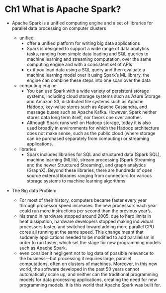 # Ch1 What is Apache Spark?
* Apache Spark is a unified computing engine and a set of libraries for parallel data processing on computer clusters
    * unified 
        * offer a unified platform for writing big data applications
        * Spark is designed to support a wide range of data analytics tasks, ranging from simple data loading and SQL queries to machine learning and streaming computation, over the same computing engine and with a consistent set of APIs
        * ex  if you load data using a SQL query and then evaluate a machine learning model over it using Spark’s ML library, the engine can combine these steps into one scan over the data
    * computing engine
        * You can use Spark with a wide variety of persistent storage systems, including cloud storage systems such as Azure Storage and Amazon S3, distributed file systems such as Apache Hadoop, key-value stores such as Apache Cassandra, and message buses such as Apache Kafka. However, Spark neither stores data long term itself, nor favors one over another.
        * Although Spark runs well on Hadoop storage, today it is also used broadly in environments for which the Hadoop architecture does not make sense, such as the public cloud (where storage can be purchased separately from computing) or streaming applications.
    * libraries
        * Spark includes libraries for SQL and structured data (Spark SQL), machine learning (MLlib), stream processing (Spark Streaming and the newer Structured Streaming), and graph analytics (GraphX). Beyond these libraries, there are hundreds of open source external libraries ranging from connectors for various storage systems to machine learning algorithms

* The Big data Problem
    * For most of their history, computers became faster every year through processor speed increases: the new processors each year could run more instructions per second than the previous year’s.
    * his trend in hardware stopped around 2005: due to hard limits in heat dissipation, hardware developers stopped making individual processors faster, and switched toward adding more parallel CPU cores all running at the same speed. This change meant that suddenly applications needed to be modified to add parallelism in order to run faster, which set the stage for new programming models such as Apache Spark.
    * even consider it negligent not to log data of possible relevance to the business—but processing it requires large, parallel computations, often on clusters of machines. Moreover, in this new world, the software developed in the past 50 years cannot automatically scale up, and neither can the traditional programming models for data processing applications, creating the need for new programming models. It is this world that Apache Spark was built for.


